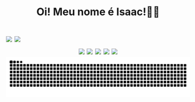 <h1 align="center"> Oi! Meu nome é Isaac!👋👋 <h1>

<div>
  <img height="160cm" src="https://github-readme-stats.vercel.app/api?username=IsaacFaleirosQuevedo&show_icons=true&theme=radical">
  <img height="120cm" src="https://github-readme-stats.vercel.app/api/top-langs/?username=IsaacFaleirosQuevedo&layout=compact&theme=radical">
</div>
 
 <div align="center">
  <img hight="70" width="70" src="https://cdn.jsdelivr.net/gh/devicons/devicon/icons/css3/css3-original-wordmark.svg" />
  <img hight="70" width="70" src="https://cdn.jsdelivr.net/gh/devicons/devicon/icons/html5/html5-original-wordmark.svg" />
  <img hight="70" width="70" src="https://cdn.jsdelivr.net/gh/devicons/devicon/icons/python/python-original.svg" />
  <img hight="70" width="70" src="https://cdn.jsdelivr.net/gh/devicons/devicon/icons/visualstudio/visualstudio-plain.svg" />
  <img hight="70" width="70" src="https://cdn.jsdelivr.net/gh/devicons/devicon/icons/vscode/vscode-original.svg" />
 </div>


<picture>
  <source media="(prefers-color-scheme: dark)" srcset="https://raw.githubusercontent.com/IsaacFaleirosQuevedo/IsaacFaleirosQuevedo/output/github-contribution-grid-snake-dark.svg">
  <img alt="github contribution grid snake animation" src="https://raw.githubusercontent.com/IsaacFaleirosQuevedo/IsaacFaleirosQuevedo/output/github-contribution-grid-snake.svg">
</picture>

